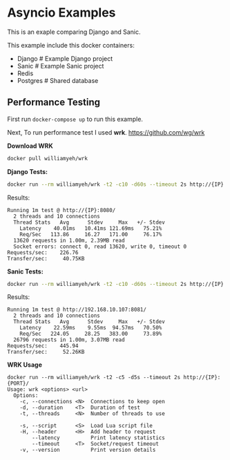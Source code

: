 # Asyncio Examples
This is an exaple comparing Django and Sanic.

This example include this docker containers:

* Django  # Example Django project
* Sanic  # Example Sanic project
* Redis
* Postgres  # Shared database

## Performance Testing
First run `docker-compose up` to run this example.

Next, To run performance test I used **wrk**.
https://github.com/wg/wrk

**Download WRK**
```bash
docker pull williamyeh/wrk
```

**Django Tests:**
```bash
docker run --rm williamyeh/wrk -t2 -c10 -d60s --timeout 2s http://{IP}:8080/
```
Results:
```
Running 1m test @ http://{IP}:8080/
  2 threads and 10 connections
  Thread Stats   Avg      Stdev     Max   +/- Stdev
    Latency    40.01ms   10.41ms 121.69ms   75.21%
    Req/Sec   113.86     16.27   171.00     76.17%
  13620 requests in 1.00m, 2.39MB read
  Socket errors: connect 0, read 13620, write 0, timeout 0
Requests/sec:    226.76
Transfer/sec:     40.75KB
```

**Sanic Tests:**
```bash
docker run --rm williamyeh/wrk -t2 -c10 -d60s --timeout 2s http://{IP}:8081/
```
Results:
```
Running 1m test @ http://192.168.10.107:8081/
  2 threads and 10 connections
  Thread Stats   Avg      Stdev     Max   +/- Stdev
    Latency    22.59ms    9.55ms  94.57ms   70.50%
    Req/Sec   224.05     28.25   383.00     73.89%
  26796 requests in 1.00m, 3.07MB read
Requests/sec:    445.94
Transfer/sec:     52.26KB
```

**WRK Usage**
```
docker run --rm williamyeh/wrk -t2 -c5 -d5s --timeout 2s http://{IP}:{PORT}/
Usage: wrk <options> <url>
  Options:
    -c, --connections <N>  Connections to keep open
    -d, --duration    <T>  Duration of test
    -t, --threads     <N>  Number of threads to use

    -s, --script      <S>  Load Lua script file
    -H, --header      <H>  Add header to request
        --latency          Print latency statistics
        --timeout     <T>  Socket/request timeout
    -v, --version          Print version details
```
